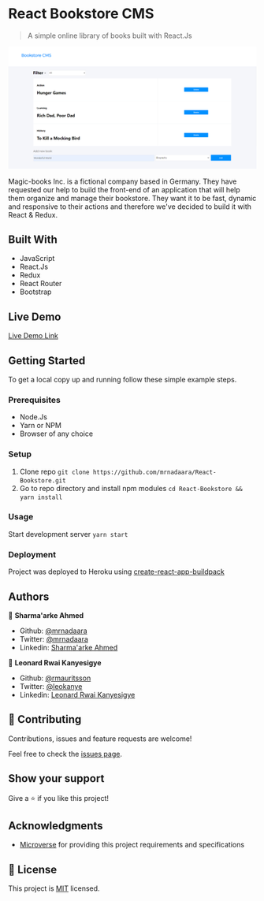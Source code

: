 # React Bookstore CMS

> A simple online library of books built with React.Js

![screenshot](./app_screenshot.PNG)

Magic-books Inc. is a fictional company based in Germany. They have requested our help to build the front-end of an application that will help them organize and manage their bookstore. They want it to be fast, dynamic and responsive to their actions and therefore we've decided to build it with React & Redux.

## Built With

- JavaScript
- React.Js
- Redux
- React Router
- Bootstrap

## Live Demo

[Live Demo Link](https://leoandahmedbookstore.herokuapp.com/)


## Getting Started

To get a local copy up and running follow these simple example steps.

### Prerequisites

- Node.Js
- Yarn or NPM
- Browser of any choice

### Setup

1. Clone repo ``` git clone https://github.com/mrnadaara/React-Bookstore.git ```
2. Go to repo directory and install npm modules ``` cd React-Bookstore && yarn install ```

### Usage

Start development server ``` yarn start ```

### Deployment

Project was deployed to Heroku using [create-react-app-buildpack](https://github.com/mars/create-react-app-buildpack)

## Authors

👤 **Sharma'arke Ahmed**

- Github: [@mrnadaara](https://github.com/mrnadaara)
- Twitter: [@mrnadaara](https://twitter.com/mrnadaara)
- Linkedin: [Sharma'arke Ahmed](https://www.linkedin.com/in/sharmarke-ahmed/)

👤 **Leonard Rwai Kanyesigye**

- Github: [@rmauritsson](https://github.com/rmauritsson)
- Twitter: [@leokanye](https://twitter.com/leokanye)
- Linkedin: [Leonard Rwai Kanyesigye](https://www.linkedin.com/in/leonard-rwai-kanyesigye/)

## 🤝 Contributing

Contributions, issues and feature requests are welcome!

Feel free to check the [issues page](issues/).

## Show your support

Give a ⭐️ if you like this project!

## Acknowledgments

- [Microverse](https://www.microverse.org/) for providing this project requirements and specifications

## 📝 License

This project is [MIT](lic.url) licensed.

